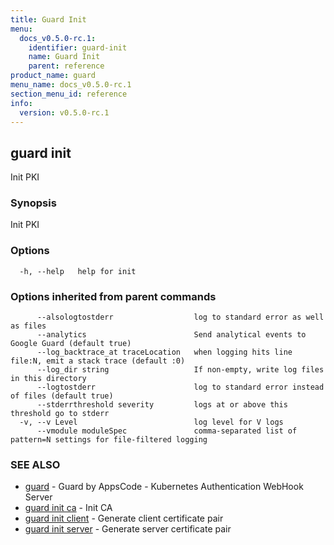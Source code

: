 ```yaml
---
title: Guard Init
menu:
  docs_v0.5.0-rc.1:
    identifier: guard-init
    name: Guard Init
    parent: reference
product_name: guard
menu_name: docs_v0.5.0-rc.1
section_menu_id: reference
info:
  version: v0.5.0-rc.1
---
```


## guard init

Init PKI

### Synopsis

Init PKI

### Options

```
  -h, --help   help for init
```

### Options inherited from parent commands

```
      --alsologtostderr                  log to standard error as well as files
      --analytics                        Send analytical events to Google Guard (default true)
      --log_backtrace_at traceLocation   when logging hits line file:N, emit a stack trace (default :0)
      --log_dir string                   If non-empty, write log files in this directory
      --logtostderr                      log to standard error instead of files (default true)
      --stderrthreshold severity         logs at or above this threshold go to stderr
  -v, --v Level                          log level for V logs
      --vmodule moduleSpec               comma-separated list of pattern=N settings for file-filtered logging
```

### SEE ALSO

* [guard](/docs/v0.5.0-rc.1/reference/guard)	 - Guard by AppsCode - Kubernetes Authentication WebHook Server
* [guard init ca](/docs/v0.5.0-rc.1/reference/guard_init_ca)	 - Init CA
* [guard init client](/docs/v0.5.0-rc.1/reference/guard_init_client)	 - Generate client certificate pair
* [guard init server](/docs/v0.5.0-rc.1/reference/guard_init_server)	 - Generate server certificate pair

